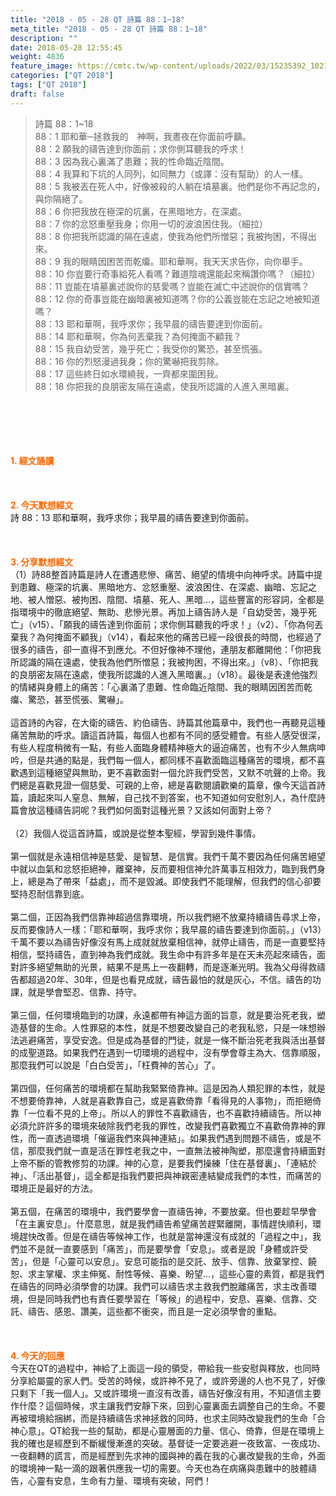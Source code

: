 ```yaml
---
title: "2018 - 05 - 28 QT 詩篇 88：1~18"
meta_title: "2018 - 05 - 28 QT 詩篇 88：1~18"
description: ""
date: 2018-05-28 12:55:45
weight: 4836
feature_image: https://cmtc.tw/wp-content/uploads/2022/03/15235392_10211799862337740_180693556567566654_o-1.webp
categories: ["QT 2018"]
tags: ["QT 2018"]
draft: false
---
```


<blockquote>詩篇 88：1~18<br />
88：1 耶和華─拯救我的　神啊，我晝夜在你面前呼籲。<br />
88：2 願我的禱告達到你面前；求你側耳聽我的呼求！<br />
88：3 因為我心裏滿了患難；我的性命臨近陰間。<br />
88：4 我算和下坑的人同列，如同無力（或譯：沒有幫助）的人一樣。<br />
88：5 我被丟在死人中，好像被殺的人躺在墳墓裏。他們是你不再記念的，與你隔絕了。<br />
88：6 你把我放在極深的坑裏，在黑暗地方，在深處。<br />
88：7 你的忿怒重壓我身；你用一切的波浪困住我。（細拉）<br />
88：8 你把我所認識的隔在遠處，使我為他們所憎惡；我被拘困，不得出來。<br />
88：9 我的眼睛因困苦而乾癟。耶和華啊，我天天求告你，向你舉手。<br />
88：10 你豈要行奇事給死人看嗎？難道陰魂還能起來稱讚你嗎？（細拉）<br />
88：11 豈能在墳墓裏述說你的慈愛嗎？豈能在滅亡中述說你的信實嗎？<br />
88：12 你的奇事豈能在幽暗裏被知道嗎？你的公義豈能在忘記之地被知道嗎？<br />
88：13 耶和華啊，我呼求你；我早晨的禱告要達到你面前。<br />
88：14 耶和華啊，你為何丟棄我？為何掩面不顧我？<br />
88：15 我自幼受苦，幾乎死亡；我受你的驚恐，甚至慌張。<br />
88：16 你的烈怒漫過我身；你的驚嚇把我剪除。<br />
88：17 這些終日如水環繞我，一齊都來圍困我。<br />
88：18 你把我的良朋密友隔在遠處，使我所認識的人進入黑暗裏。</blockquote><br />
&nbsp;<br />
<br />
&nbsp;<br />
<br />
<span style="color: #ff6600;"><strong>1. </strong><strong>經文誦讀</strong></span><br />
<br />
<span style="color: #ff6600;"><strong> </strong></span><br />
<br />
<span style="color: #ff6600;"><strong>2. 今天默想</strong><strong>經文<br />
</strong></span>詩 88：13 耶和華啊，我呼求你；我早晨的禱告要達到你面前。<br />
<br />
&nbsp;<br />
<br />
<span style="color: #ff6600;"><strong>3. 分享默想經文<br />
</strong></span>（1）詩88整首詩篇是詩人在遭遇悲慘、痛苦、絕望的情境中向神呼求。詩篇中提到患難、極深的坑裏、黑暗地方、忿怒重壓、波浪困住、在深處、幽暗、忘記之地、被人憎惡、被拘困、陰間、墳墓、死人、黑暗…，這些豐富的形容詞，全都是指環境中的徹底絕望、無助、悲慘光景。再加上禱告詩人是「自幼受苦，幾乎死亡」（v15）、「願我的禱告達到你面前；求你側耳聽我的呼求！」（v2）、「你為何丟棄我？為何掩面不顧我」（v14），看起來他的痛苦已經一段很長的時間，也經過了很多的禱告，卻一直得不到應允。不但好像神不理他，連朋友都離開他：「你把我所認識的隔在遠處，使我為他們所憎惡；我被拘困，不得出來。」（v8）、「你把我的良朋密友隔在遠處，使我所認識的人進入黑暗裏。」（v18）。最後是表達他強烈的情緒與身體上的痛苦：「心裏滿了患難、性命臨近陰間、我的眼睛因困苦而乾癟、驚恐，甚至慌張、驚嚇」。<br />
<br />
這首詩的內容，在大衛的禱告、約伯禱告、詩篇其他篇章中，我們也一再聽見這種痛苦無助的呼求。讀這首詩篇，每個人也都有不同的感受體會。有些人感受很深，有些人程度稍微有一點，有些人面臨身體精神極大的逼迫痛苦，也有不少人無病呻吟，但是共通的點是，我們每一個人，都同樣不喜歡面臨這種痛苦的環境，都不喜歡遇到這種絕望與無助，更不喜歡面對一個允許我們受苦，又默不吭聲的上帝。我們總是喜歡見證一個慈愛、可親的上帝，總是喜歡閱讀歡樂的篇章，像今天這首詩篇，讀起來叫人窒息、無解，自己找不到答案，也不知道如何安慰別人，為什麼詩篇會放這種禱告詞呢？我們如何面對這種光景？又該如何面對上帝？<br />
<br />
（2）我個人從這首詩篇，或說是從整本聖經，學習到幾件事情。<br />
<br />
第一個就是永遠相信神是慈愛、是智慧、是信實。我們千萬不要因為任何痛苦絕望中就以血氣和忿怒拒絕神，離棄神，反而要相信神允許萬事互相效力，臨到我們身上，總是為了帶來「益處」，而不是毀滅。即使我們不能理解，但我們的信心卻要堅持忍耐信靠到底。<br />
<br />
第二個，正因為我們信靠神超過信靠環境，所以我們絕不放棄持續禱告尋求上帝，反而要像詩人一樣：「耶和華啊，我呼求你；我早晨的禱告要達到你面前。」（v13）千萬不要以為禱告好像沒有馬上成就就放棄相信神，就停止禱告，而是一直要堅持相信，堅持禱告，直到神為我們成就。我生命中有許多年是在天未亮起來禱告，面對許多絕望無助的光景，結果不是馬上一夜翻轉，而是逐漸光明。我為父母得救禱告都超過20年、30年，但是也看見成就，禱告最怕的就是灰心，不信。禱告的功課，就是學會堅忍、信靠、持守。<br />
<br />
第三個，任何環境臨到的功課，永遠都帶有神這方面的旨意，就是要治死老我，塑造基督的生命。人性罪惡的本性，就是不想要改變自己的老我私慾，只是一味想辦法逃避痛苦，享受安逸。但是成為基督的門徒，就是一條不斷治死老我與活出基督的成聖道路。如果我們在遇到一切環境的過程中，沒有學會尊主為大、信靠順服，那麼我們可以說是「白白受苦」，「枉費神的苦心」了。<br />
<br />
第四個，任何痛苦的環境都在幫助我緊緊倚靠神。這是因為人類犯罪的本性，就是不想要倚靠神，人就是喜歡靠自己，或是喜歡倚靠「看得見的人事物」，而拒絕倚靠「一位看不見的上帝」。所以人的罪性不喜歡禱告，也不喜歡持續禱告。所以神必須允許許多的環境來破除我們老我的罪性，改變我們喜歡獨立不喜歡倚靠神的罪性，而一直透過環境「催逼我們來與神連結」。如果我們遇到問題不禱告，或是不信，那麼我們就一直是活在罪性老我之中，一直無法被神陶塑，那麼還會持續面對上帝不斷的管教修剪的功課。神的心意，是要我們操練「住在基督裏」、「連結於神」、「活出基督」，這全都是指我們要把與神親密連結變成我們的本性，而痛苦的環境正是最好的方法。<br />
<br />
第五個，在痛苦的環境中，我們要學會一直禱告神，不要放棄。但也要趁早學會「在主裏安息」。什麼意思，就是我們禱告希望痛苦趕緊離開，事情趕快順利，環境趕快改善。但是在禱告等候神工作，也就是當神還沒有成就的「過程之中」，我們並不是就一直要感到「痛苦」，而是要學會「安息」。或者是說「身體或許受苦」，但是「心靈可以安息」。安息可能指的是交託、放手、信靠、放棄掌控、饒恕、求主掌權、求主伸冤、耐性等候、喜樂、盼望…，這些心靈的素質，都是我們在禱告的同時必須學會的功課。我們可以禱告求主救我們脫離痛苦，求主改善環境，但是同時我們也有責任要學習在「等候」的過程中，安息、喜樂、信靠、交託、禱告、感恩、讚美，這些都不衝突，而且是一定必須學會的重點。<br />
<br />
&nbsp;<br />
<br />
<span style="color: #ff6600;"><strong>4. 今天的回應<br />
</strong></span>今天在QT的過程中，神給了上面這一段的領受，帶給我一些安慰與釋放，也同時分享給屬靈的家人們。受苦的時候，或許神不見了，或許旁邊的人也不見了，好像只剩下「我一個人」。又或許環境一直沒有改善，禱告好像沒有用，不知道信主要作什麼？這個時候，求主讓我們安靜下來，回到心靈裏面去調整自己的生命。不要再被環境給捆綁，而是持續禱告求神拯救的同時，也求主同時改變我們的生命「合神心意」。QT給我一些的幫助，都是心靈層面的力量、信心、倚靠，但是在環境上我的確也是經歷到不斷緩慢漸進的突破。基督徒一定要逃避一夜致富、一夜成功、一夜翻轉的謊言，而是經歷到先求神的國與神的義在我的心裏改變我的生命，外面的環境神一點一滴的跟著供應我一切的需要。今天也為在病痛與患難中的肢體禱告，心靈有安息，生命有力量、環境有突破，阿們！<br />
<br />
&nbsp;
        